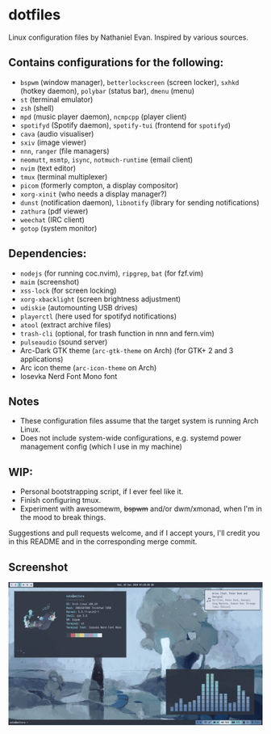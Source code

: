 # dotfiles
Linux configuration files by Nathaniel Evan. Inspired by various sources.

## Contains configurations for the following:
* `bspwm` (window manager), `betterlockscreen` (screen locker), `sxhkd` (hotkey daemon), `polybar` (status bar), `dmenu` (menu)
* `st` (terminal emulator)
* `zsh` (shell)
* `mpd` (music player daemon), `ncmpcpp` (player client)
* `spotifyd` (Spotify daemon), `spotify-tui` (frontend for `spotifyd`)
* `cava` (audio visualiser)
* `sxiv` (image viewer)
* `nnn`, `ranger` (file managers)
* `neomutt`, `msmtp`, `isync`, `notmuch-runtime` (email client)
* `nvim` (text editor)
* `tmux` (terminal multiplexer)
* `picom` (formerly compton, a display compositor)
* `xorg-xinit` (who needs a display manager?)
* `dunst` (notification daemon), `libnotify` (library for sending notifications)
* `zathura` (pdf viewer)
* `weechat` (IRC client)
* `gotop` (system monitor)

## Dependencies:
* `nodejs` (for running coc.nvim), `ripgrep`, `bat` (for fzf.vim)
* `maim` (screenshot)
* `xss-lock` (for screen locking)
* `xorg-xbacklight` (screen brightness adjustment)
* `udiskie` (automounting USB drives)
* `playerctl` (here used for spotifyd notifications)
* `atool` (extract archive files)
* `trash-cli` (optional, for trash function in nnn and fern.vim)
* `pulseaudio` (sound server)
* Arc-Dark GTK theme (`arc-gtk-theme` on Arch) (for GTK+ 2 and 3 applications)
* Arc icon theme (`arc-icon-theme` on Arch)
* Iosevka Nerd Font Mono font

## Notes
* These configuration files assume that the target system is running Arch Linux.
* Does not include system-wide configurations, e.g. systemd power management config (which I use in my machine)

## WIP:
* Personal bootstrapping script, if I ever feel like it.
* Finish configuring tmux.
* Experiment with awesomewm, ~~bspwm~~ and/or dwm/xmonad, when I'm in the mood to break things.

Suggestions and pull requests welcome, and if I accept yours, I'll credit you in this README and in the corresponding merge commit.

## Screenshot

![Screenshot](screenshot.png?raw=true)
